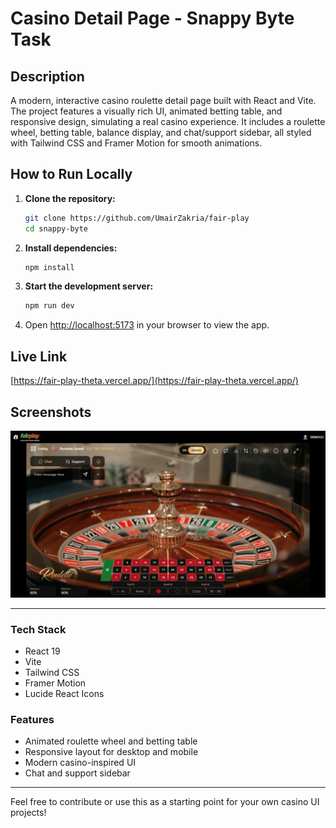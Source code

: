 # Casino Detail Page - Snappy Byte Task

## Description
A modern, interactive casino roulette detail page built with React and Vite. The project features a visually rich UI, animated betting table, and responsive design, simulating a real casino experience. It includes a roulette wheel, betting table, balance display, and chat/support sidebar, all styled with Tailwind CSS and Framer Motion for smooth animations.

## How to Run Locally

1. **Clone the repository:**
   ```bash
   git clone https://github.com/UmairZakria/fair-play
   cd snappy-byte
   ```
2. **Install dependencies:**
   ```bash
   npm install
   ```
3. **Start the development server:**
   ```bash
   npm run dev
   ```
4. Open [http://localhost:5173](http://localhost:5173) in your browser to view the app.

## Live Link
[https://fair-play-theta.vercel.app/](https://fair-play-theta.vercel.app/)

## Screenshots
![home screenshot](./public/home.jpeg)

---

### Tech Stack
- React 19
- Vite
- Tailwind CSS
- Framer Motion
- Lucide React Icons

### Features
- Animated roulette wheel and betting table
- Responsive layout for desktop and mobile
- Modern casino-inspired UI
- Chat and support sidebar

---

Feel free to contribute or use this as a starting point for your own casino UI projects!
